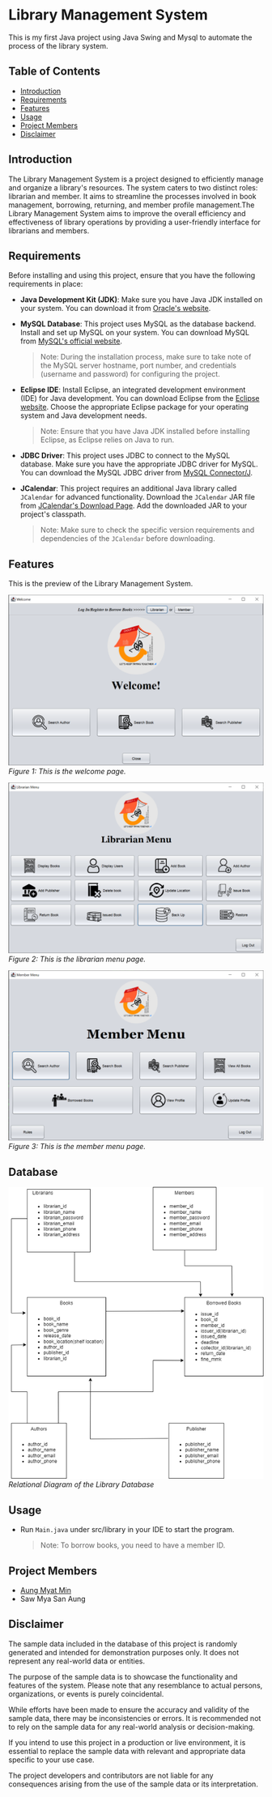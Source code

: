 # Library Management System
This is my first Java project using Java Swing and Mysql to automate the process of the library system.

## Table of Contents
- [Introduction](#introduction)
- [Requirements](#requirements)
- [Features](#features)
- [Usage](#usage)
- [Project Members](#project-members)
- [Disclaimer](#disclaimer)

## Introduction
The Library Management System is a project designed to efficiently manage and organize a library's resources. The system caters to two distinct roles: librarian and member. It aims to streamline the processes involved in book management, borrowing, returning, and member profile management.The Library Management System aims to improve the overall efficiency and effectiveness of library operations by providing a user-friendly interface for librarians and members.

## Requirements
Before installing and using this project, ensure that you have the following requirements in place:
- **Java Development Kit (JDK)**: Make sure you have Java JDK installed on your system. You can download it from [Oracle's website](https://www.oracle.com/java/technologies/javase-jdk11-downloads.html).
- **MySQL Database**: This project uses MySQL as the database backend. Install and set up MySQL on your system. You can download MySQL from [MySQL's official website](https://dev.mysql.com/downloads/installer/).

  > Note: During the installation process, make sure to take note of the MySQL server hostname, port number, and credentials (username and password) for configuring the project.

- **Eclipse IDE**: Install Eclipse, an integrated development environment (IDE) for Java development. You can download Eclipse from the [Eclipse website](https://www.eclipse.org/downloads/). Choose the appropriate Eclipse package for your operating system and Java development needs.

  > Note: Ensure that you have Java JDK installed before installing Eclipse, as Eclipse relies on Java to run.
  
- **JDBC Driver**: This project uses JDBC to connect to the MySQL database. Make sure you have the appropriate JDBC driver for MySQL. You can download the MySQL JDBC driver from [MySQL Connector/J](https://dev.mysql.com/downloads/connector/j/).

- **JCalendar**: This project requires an additional Java library called `JCalendar` for advanced functionality. Download the `JCalendar` JAR file from [JCalendar's Download Page](https://toedter.com/jcalendar/). Add the downloaded JAR to your project's classpath.

  > Note: Make sure to check the specific version requirements and dependencies of the `JCalendar` before downloading.

## Features

This is the preview of the Library Management System.

![Welcome Page](./features/welcome-page.png)
*Figure 1: This is the welcome page.*

![Librarian Menu Page](./features/librarian-menu-page.png)
*Figure 2: This is the librarian menu page.*

![Member Menu Page](./features/member-menu-page.png)
*Figure 3: This is the member menu page.*

## Database

![Relational Diagram](./resources/database/Relation-Diagram-of-Database.drawio.png)  
*Relational Diagram of the Library Database*

## Usage
- Run `Main.java` under src/library in your IDE to start the program.

  > Note: To borrow books, you need to have a member ID.

## Project Members
- [Aung Myat Min](https://github.com/AMM1902)
- Saw Mya San Aung

## Disclaimer

The sample data included in the database of this project is randomly generated and intended for demonstration purposes only. It does not represent any real-world data or entities.

The purpose of the sample data is to showcase the functionality and features of the system. Please note that any resemblance to actual persons, organizations, or events is purely coincidental.

While efforts have been made to ensure the accuracy and validity of the sample data, there may be inconsistencies or errors. It is recommended not to rely on the sample data for any real-world analysis or decision-making.

If you intend to use this project in a production or live environment, it is essential to replace the sample data with relevant and appropriate data specific to your use case.

The project developers and contributors are not liable for any consequences arising from the use of the sample data or its interpretation.